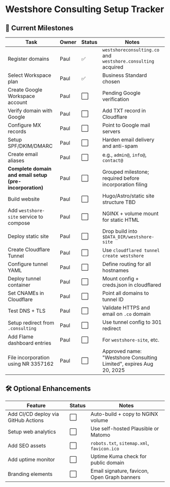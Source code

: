 # Westshore Consulting Setup Tracker

## 🚀 Current Milestones

| Task                                                    | Owner | Status | Notes                                                               |
| ------------------------------------------------------- | ----- | ------ | ------------------------------------------------------------------- |
| Register domains                                        | Paul  | ✅      | `westshoreconsulting.co` and `westshore.consulting` acquired        |
| Select Workspace plan                                   | Paul  | ✅      | Business Standard chosen                                            |
| Create Google Workspace account                         | Paul  | ⬜      | Pending Google verification                                         |
| Verify domain with Google                               | Paul  | ⬜      | Add TXT record in Cloudflare                                        |
| Configure MX records                                    | Paul  | ⬜      | Point to Google mail servers                                        |
| Setup SPF/DKIM/DMARC                                    | Paul  | ⬜      | Harden email delivery and anti-spam                                 |
| Create email aliases                                    | Paul  | ⬜      | e.g., `admin@`, `info@`, `contact@`                                 |
| **Complete domain and email setup (pre-incorporation)** | Paul  | ⬜      | Grouped milestone; required before incorporation filing             |
| Build website                                           | Paul  | ⬜      | Hugo/Astro/static site structure TBD                                |
| Add `westshore-site` service to compose                 | Paul  | ⬜      | NGINX + volume mount for static HTML                                |
| Deploy static site                                      | Paul  | ⬜      | Drop build into `$DATA_DIR/westshore-site`                          |
| Create Cloudflare Tunnel                                | Paul  | ⬜      | Use `cloudflared tunnel create westshore`                           |
| Configure tunnel YAML                                   | Paul  | ⬜      | Define routing for all hostnames                                    |
| Deploy tunnel container                                 | Paul  | ⬜      | Mount config + creds.json in cloudflared                            |
| Set CNAMEs in Cloudflare                                | Paul  | ⬜      | Point all domains to tunnel ID                                      |
| Test DNS + TLS                                          | Paul  | ⬜      | Validate HTTPS and email on `.co` domain                            |
| Setup redirect from `.consulting`                       | Paul  | ⬜      | Use tunnel config to 301 redirect                                   |
| Add Flame dashboard entries                             | Paul  | ⬜      | For `westshore-site`, etc.                                          |
| File incorporation using NR 3357162                     | Paul  | ⬜      | Approved name: "Westshore Consulting Limited", expires Aug 20, 2025 |

## 🛠️ Optional Enhancements

| Feature                             | Status | Notes                                        |
| ----------------------------------- | ------ | -------------------------------------------- |
| Add CI/CD deploy via GitHub Actions | ⬜      | Auto-build + copy to NGINX volume            |
| Setup web analytics                 | ⬜      | Use self-hosted Plausible or Matomo          |
| Add SEO assets                      | ⬜      | `robots.txt`, `sitemap.xml`, `favicon.ico`   |
| Add uptime monitor                  | ⬜      | Uptime Kuma check for public domain          |
| Branding elements                   | ⬜      | Email signature, favicon, Open Graph banners |
